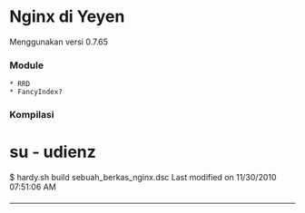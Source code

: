 # Nginx di Yeyen

Menggunakan versi 0.7.65
### Module
    * RRD
    * FancyIndex?
### Kompilasi
# su - udienz
$ hardy.sh build sebuah_berkas_nginx.dsc
Last modified on 11/30/2010 07:51:06 AM
#### 
    
 
 
 
 
 
---
 
